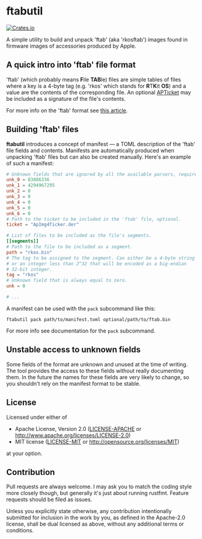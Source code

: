 # ftabutil

[![Crates.io](https://img.shields.io/crates/v/ftabutil.svg)](https://crates.io/crates/ftabutil)

A simple utility to build and unpack 'ftab' (aka 'rkosftab') images found in firmware images of accessories produced by Apple.

## A quick intro into 'ftab' file format

'ftab' (which probably means **F**ile **TAB**le) files are simple tables of files where a key is a 4-byte tag (e.g. 'rkos' which stands for **R**T**K**it **OS**) and a value are the contents of the corresponding file. An optional [APTicket](https://www.theiphonewiki.com/wiki/APTicket) may be included as a signature of the file's contents.

For more info on the 'ftab' format see [this article](https://www.theiphonewiki.com/wiki/FTAB_File_Format).

## Building 'ftab' files

**ftabutil** introduces a concept of manifest — a TOML description of the 'ftab' file fields and contents. Manifests are automatically produced when unpacking 'ftab' files but can also be created manually. Here's an example of such a manifest:

```toml
# Unknown fields that are ignored by all the available parsers, required.
unk_0 = 83886336
unk_1 = 4294967295
unk_2 = 0
unk_3 = 0
unk_4 = 0
unk_5 = 0
unk_6 = 0
# Path to the ticket to be included in the 'ftab' file, optional.
ticket = "ApImg4Ticker.der"

# List of files to be included as the file's segments.
[[segments]]
# Path to the file to be included as a segment.
path = "rkos.bin"
# The tag to be assigned to the segment. Can either be a 4-byte string
# or an integer less than 2^32 that will be encoded as a big-endian 
# 32-bit integer.
tag = "rkos"
# Unknown field that is always equal to zero.
unk = 0

# ...
```

A manifest can be used with the `pack` subcommand like this:

```shell
ftabutil pack path/to/manifest.toml optional/path/to/ftab.bin
```

For more info see documentation for the `pack` subcommand.

## Unstable access to unknown fields

Some fields of the format are unknown and unused at the time of writing. The tool provides the access to these fields without really documenting them. In the future the names for these fields are very likely to change, so you shouldn't rely on the manifest format to be stable.

## License

Licensed under either of

* Apache License, Version 2.0 ([LICENSE-APACHE](LICENSE-APACHE) or http://www.apache.org/licenses/LICENSE-2.0)
* MIT license ([LICENSE-MIT](LICENSE-MIT) or http://opensource.org/licenses/MIT)

at your option.

## Contribution

Pull requests are always welcome. I may ask you to match the coding style more closely though, but generally it's just about running rustfmt. Feature requests should be filed as issues.

Unless you explicitly state otherwise, any contribution intentionally submitted for inclusion in the work by you, as defined in the Apache-2.0 license, shall be dual licensed as above, without any additional terms or conditions.